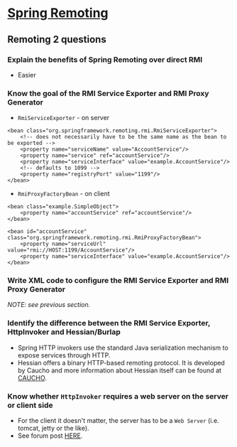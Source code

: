 # [Spring Remoting](http://static.springsource.org/spring/docs/3.0.x/spring-framework-reference/html/remoting.html) #
## Remoting 2 questions ##
### Explain the benefits of Spring Remoting over direct RMI ###
  * Easier
### Know the goal of the RMI Service Exporter and RMI Proxy Generator ###
  * `RmiServiceExporter` - on server
```
<bean class="org.springframework.remoting.rmi.RmiServiceExporter">
    <!-- does not necessarily have to be the same name as the bean to be exported -->
    <property name="serviceName" value="AccountService"/>
    <property name="service" ref="accountService"/>
    <property name="serviceInterface" value="example.AccountService"/>
    <!-- defaults to 1099 -->
    <property name="registryPort" value="1199"/>
</bean>
```
  * `RmiProxyFactoryBean` - on client
```
<bean class="example.SimpleObject">
    <property name="accountService" ref="accountService"/>
</bean>

<bean id="accountService" class="org.springframework.remoting.rmi.RmiProxyFactoryBean">
    <property name="serviceUrl" value="rmi://HOST:1199/AccountService"/>
    <property name="serviceInterface" value="example.AccountService"/>
</bean>
```
### Write XML code to configure the RMI Service Exporter and RMI Proxy Generator ###
_NOTE: see previous section._
### Identify the difference between the RMI Service Exporter, HttpInvoker and Hessian/Burlap ###
  * Spring HTTP invokers use the standard Java serialization mechanism to expose services through HTTP.
  * Hessian offers a binary HTTP-based remoting protocol. It is developed by Caucho and more information about Hessian itself can be found at [CAUCHO](http://www.caucho.com).
### Know whether `HttpInvoker` requires a web server on the server or client side ###
  * For the client it doesn't matter, the server has to be a `Web Server` (i.e. tomcat, jetty or the like).
  * See forum post [HERE](http://forum.springsource.org/showthread.php?t=88765).